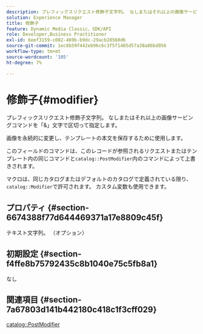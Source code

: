 ```yaml
---
description: プレフィックスリクエスト修飾子文字列。 なしまたはそれ以上の画像サービングコマンドを「&」文字で区切って指定します。
solution: Experience Manager
title: 修飾子
feature: Dynamic Media Classic、SDK/API
role: Developer,Business Practitioner
exl-id: 6eef3159-c082-469b-b9dc-29acb28560d6
source-git-commit: 1ec8b59f442eb96c6c3f5f1405d57a38a86bd056
workflow-type: tm+mt
source-wordcount: '105'
ht-degree: 7%

---
```


# 修飾子{#modifier}

プレフィックスリクエスト修飾子文字列。 なしまたはそれ以上の画像サービングコマンドを「&amp;」文字で区切って指定します。

画像を永続的に変更し、テンプレートの本文を保存するために使用します。

このフィールドのコマンドは、このレコードが参照されるリクエストまたはテンプレート内の同じコマンドと`catalog::PostModifier`内のコマンドによって上書きされます。

マクロは、同じカタログまたはデフォルトのカタログで定義されている限り、`catalog::Modifier`で許可されます。 カスタム変数も使用できます。

## プロパティ {#section-6674388f77d644469371a17e8809c45f}

テキスト文字列。 （オプション）

## 初期設定 {#section-f4ffe8b75792435c8b1040e75c5fb8a1}

なし

## 関連項目 {#section-7a67803d141b442180c418c1f3cff029}

[catalog::PostModifier](../../../../../../is-api/image-catalog/image-serving-api-ref/c-image-catalog-reference/c-image-svg-data-reference/c-image-data-reference/r-postmodifier-cat.md#reference-4bc3738a812b4e7c8a180e27bfbd770b)
